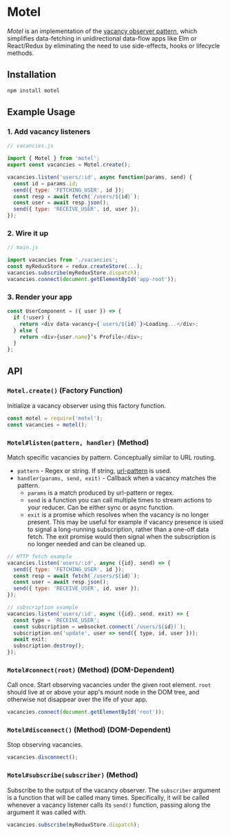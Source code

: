 # Motel

*Motel* is an implementation of the [vacancy observer pattern](https://gist.github.com/greim/3de3bcb71a672e11c75e371b7b81f4bb), which simplifies data-fetching in unidirectional data-flow apps like Elm or React/Redux by eliminating the need to use side-effects, hooks or lifecycle methods.

## Installation

```bash
npm install motel
```

## Example Usage

### 1. Add vacancy listeners

```js
// vacancies.js

import { Motel } from 'motel';
export const vacancies = Motel.create();

vacancies.listen('users/:id', async function(params, send) {
  const id = params.id;
  send({ type: 'FETCHING_USER', id });
  const resp = await fetch(`/users/${id}`);
  const user = await resp.json();
  send({ type: 'RECEIVE_USER', id, user });
});
```

### 2. Wire it up

```js
// main.js

import vacancies from './vacancies';
const myReduxStore = redux.createStore(...);
vacancies.subscribe(myReduxStore.dispatch);
vacancies.connect(document.getElementById('app-root'));
```

### 3. Render your app

```js
const UserComponent = ({ user }) => {
  if (!user) {
    return <div data-vacancy={`users/${id}`}>Loading...</div>;
  } else {
    return <div>{user.name}’s Profile</div>;
  }
};
```

## API

### `Motel.create()` (Factory Function)

Initialize a vacancy observer using this factory function.

```js
const motel = require('motel');
const vacancies = motel();
```

### `Motel#listen(pattern, handler)` (Method)

Match specific vacancies by pattern. Conceptually similar to URL routing.

 * `pattern` - Regex or string. If string, [url-pattern](https://www.npmjs.com/package/url-pattern) is used.
 * `handler(params, send, exit)` - Callback when a vacancy matches the pattern.
   * `params` is a match produced by url-pattern or regex.
   * `send` is a function you can call multiple times to stream actions to your reducer. Can be either sync or async function.
   * `exit` is a promise which resolves when the vacancy is no longer present. This may be useful for example if vacancy presence is used to signal a long-running subscription, rather than a one-off data fetch. The exit promise would then signal when the subscription is no longer needed and can be cleaned up.

```js
// HTTP fetch example
vacancies.listen('users/:id', async ({id}, send) => {
  send({ type: 'FETCHING_USER', id });
  const resp = await fetch(`/users/${id}`);
  const user = await resp.json();
  send({ type: 'RECEIVE_USER', id, user });
});
```

```js
// subscription example
vacancies.listen('users/:id', async ({id}, send, exit) => {
  const type = 'RECEIVE_USER';
  const subscription = websocket.connect(`/users/${id})`);
  subscription.on('update', user => send({ type, id, user }));
  await exit;
  subscription.destroy();
});
```

### `Motel#connect(root)` (Method) (DOM-Dependent)

Call once. Start observing vacancies under the given root element. `root` should live at or above your app's mount node in the DOM tree, and otherwise not disappear over the life of your app.

```js
vacancies.connect(document.getElementById('root'));
```

### `Motel#disconnect()` (Method) (DOM-Dependent)

Stop observing vacancies.

```js
vacancies.disconnect();
```

### `Motel#subscribe(subscriber)` (Method)

Subscribe to the output of the vacancy observer. The `subscriber` argument is a function that will be called many times. Specifically, it will be called whenever a vacancy listener calls its `send()` function, passing along the argument it was called with.

```js
vacancies.subscribe(myReduxStore.dispatch);
```
